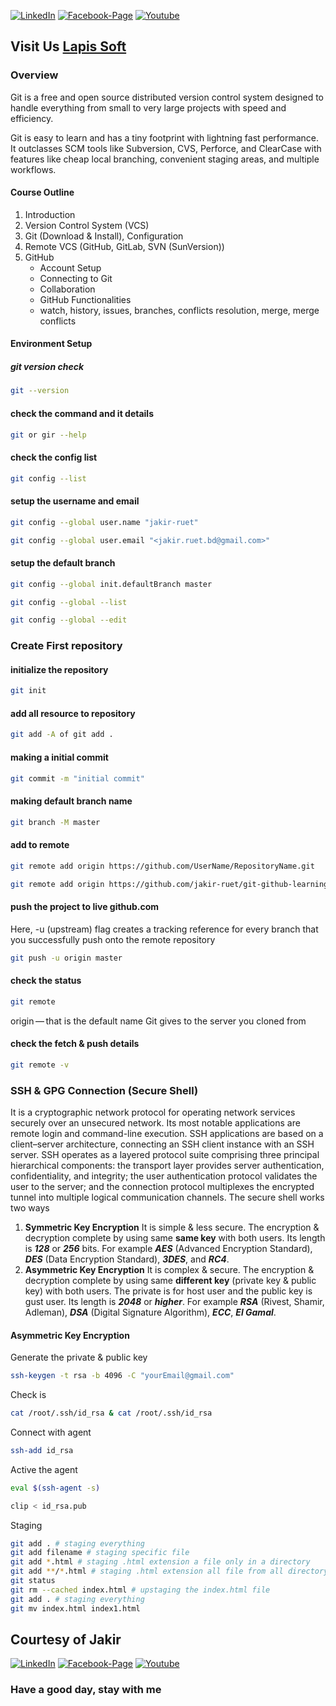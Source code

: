 [![LinkedIn][linkedin-shield-lapissoft]][linkedin-url-lapissoft]
[![Facebook-Page][facebook-shield-lapissoft]][facebook-url-lapissoft]
[![Youtube][youtube-shield-lapissoft]][youtube-url-lapissoft]

## Visit Us [Lapis Soft](http://www.lapissoft.com)

### Overview

Git is a free and open source distributed version control system designed to handle everything from small to very large projects with speed and efficiency.

Git is easy to learn and has a tiny footprint with lightning fast performance. It outclasses SCM tools like Subversion, CVS, Perforce, and ClearCase with features like cheap local branching, convenient staging areas, and multiple workflows.

#### Course Outline

1. Introduction
2. Version Control System (VCS)
3. Git (Download & Install), Configuration
4. Remote VCS (GitHub, GitLab, SVN (SunVersion))
5. GitHub
   - Account Setup
   - Connecting to Git
   - Collaboration
   - GitHub Functionalities
   - watch, history, issues, branches, conflicts resolution, merge, merge conflicts

#### Environment Setup

##### git version check

```bash
git --version
```

#### check the command and it details

```bash
git or gir --help
```

#### check the config list

```bash
git config --list
```

#### setup the username and email

```bash
git config --global user.name "jakir-ruet"
```

```bash
git config --global user.email "<jakir.ruet.bd@gmail.com>"
```

#### setup the default branch

```bash
git config --global init.defaultBranch master
```
```bash
git config --global --list
```
```bash
git config --global --edit
```

### Create First repository

#### initialize the repository

```bash
git init
```

#### add all resource to repository

```bash
git add -A of git add .
```

#### making a initial commit

```bash
git commit -m "initial commit"
```

#### making default branch name

```bash
git branch -M master
```

#### add to remote

```bash
git remote add origin https://github.com/UserName/RepositoryName.git
```

```bash
git remote add origin https://github.com/jakir-ruet/git-github-learning.git
```

#### push the project to live github.com

Here, -u (upstream) flag creates a tracking reference for every branch that you successfully push onto the remote repository

```bash
git push -u origin master
```

#### check the status

```bash
git remote
```

origin — that is the default name Git gives to the server you cloned from

#### check the fetch & push details

```bash
git remote -v
```

### SSH & GPG Connection (Secure Shell)

It is a cryptographic network protocol for operating network services securely over an unsecured network. Its most notable applications are remote login and command-line execution.
SSH applications are based on a client–server architecture, connecting an SSH client instance with an SSH server. SSH operates as a layered protocol suite comprising three principal hierarchical components: the transport layer provides server authentication, confidentiality, and integrity; the user authentication protocol validates the user to the server; and the connection protocol multiplexes the encrypted tunnel into multiple logical communication channels. The secure shell works two ways

1. **Symmetric Key Encryption**
It is simple & less secure. The encryption & decryption complete by using same **same key** with both users. Its length is ***128*** or ***256*** bits. For example ***AES*** (Advanced Encryption Standard), ***DES*** (Data Encryption Standard), ***3DES***, and ***RC4***.
2. **Asymmetric Key Encryption**
It is complex & secure. The encryption & decryption complete by using same **different key** (private key & public key) with both users. The private is for host user and the public key is gust user. Its length is ***2048*** or ***higher***. For example ***RSA*** (Rivest, Shamir, Adleman), ***DSA*** (Digital Signature Algorithm), ***ECC***, ***El Gamal***.

#### Asymmetric Key Encryption

Generate the private & public key

```bash
ssh-keygen -t rsa -b 4096 -C "yourEmail@gmail.com"
```

Check is 

```bash
cat /root/.ssh/id_rsa & cat /root/.ssh/id_rsa
```

Connect with agent

```bash
ssh-add id_rsa
```

Active the agent

```bash
eval $(ssh-agent -s)
```

```bash
clip < id_rsa.pub
```
Staging
```bash
git add . # staging everything
git add filename # staging specific file
git add *.html # staging .html extension a file only in a directory
git add **/*.html # staging .html extension all file from all directory
git status
git rm --cached index.html # upstaging the index.html file
git add . # staging everything
git mv index.html index1.html
```

## Courtesy of Jakir

[![LinkedIn][linkedin-shield-jakir]][linkedin-url-jakir]
[![Facebook-Page][facebook-shield-jakir]][facebook-url-jakir]
[![Youtube][youtube-shield-jakir]][youtube-url-jakir]

### Have a good day, stay with me
<!-- Personal profile -->

[linkedin-shield-jakir]: https://img.shields.io/badge/linkedin-%230077B5.svg?style=for-the-badge&logo=linkedin&logoColor=white
[linkedin-url-jakir]: https://www.linkedin.com/in/jakir-ruet/
[facebook-shield-jakir]: https://img.shields.io/badge/Facebook-%231877F2.svg?style=for-the-badge&logo=Facebook&logoColor=white
[facebook-url-jakir]: https://www.facebook.com/jakir-ruet/
[youtube-shield-jakir]: https://img.shields.io/badge/YouTube-%23FF0000.svg?style=for-the-badge&logo=YouTube&logoColor=white
[youtube-url-jakir]: https://www.youtube.com/@mjakaria-ruet/featured

<!-- Company profile -->

[linkedin-shield-lapissoft]: https://img.shields.io/badge/linkedin-%230077B5.svg?style=for-the-badge&logo=linkedin&logoColor=white
[linkedin-url-lapissoft]: https://www.linkedin.com/company/lapis-soft/
[facebook-shield-lapissoft]: https://img.shields.io/badge/Facebook-%231877F2.svg?style=for-the-badge&logo=Facebook&logoColor=white
[facebook-url-lapissoft]: https://www.facebook.com/GoLapisSoft/
[youtube-shield-lapissoft]: https://img.shields.io/badge/YouTube-%23FF0000.svg?style=for-the-badge&logo=YouTube&logoColor=white
[youtube-url-lapissoft]: https://www.youtube.com/@LapisSoft/featured
